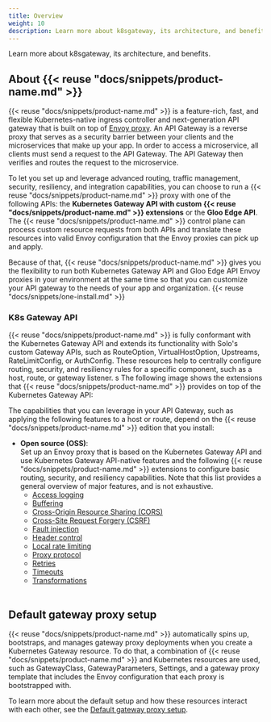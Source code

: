 ```yaml
---
title: Overview
weight: 10
description: Learn more about k8sgateway, its architecture, and benefits. 
---
```


Learn more about k8sgateway, its architecture, and benefits. 

## About {{< reuse "docs/snippets/product-name.md" >}}

{{< reuse "docs/snippets/product-name.md" >}} is a feature-rich, fast, and flexible Kubernetes-native ingress controller and next-generation API gateway that is built on top of [Envoy proxy](https://www.envoyproxy.io/). An API Gateway is a reverse proxy that serves as a security barrier between your clients and the microservices that make up your app. In order to access a microservice, all clients must send a request to the API Gateway. The API Gateway then verifies and routes the request to the microservice.

To let you set up and leverage advanced routing, traffic management, security, resiliency, and integration capabilities, you can choose to run a {{< reuse "docs/snippets/product-name.md" >}} proxy with one of the following APIs: the **Kubernetes Gateway API with custom {{< reuse "docs/snippets/product-name.md" >}} extensions** or the **Gloo Edge API**. The {{< reuse "docs/snippets/product-name.md" >}} control plane can process custom resource requests from both APIs and translate these resources into valid Envoy configuration that the Envoy proxies can pick up and apply. 

Because of that, {{< reuse "docs/snippets/product-name.md" >}} gives you the flexibility to run both Kubernetes Gateway API and Gloo Edge API Envoy proxies in your environment at the same time so that you can customize your API gateway to the needs of your app and organization. {{< reuse "docs/snippets/one-install.md" >}}

### K8s Gateway API

{{< reuse "docs/snippets/product-name.md" >}} is fully conformant with the Kubernetes Gateway API and extends its functionality with Solo's custom Gateway APIs, such as RouteOption, VirtualHostOption, Upstreams, RateLimitConfig, or AuthConfig. These resources help to centrally configure routing, security, and resiliency rules for a specific component, such as a host, route, or gateway listener.
s
The following image shows the extensions that {{< reuse "docs/snippets/product-name.md" >}} provides on top of the Kubernetes Gateway API:



The capabilities that you can leverage in your API Gateway, such as applying the following features to a host or route, depend on the {{< reuse "docs/snippets/product-name.md" >}} edition that you install:

- **Open source (OSS)**: </br>
  Set up an Envoy proxy that is based on the Kubernetes Gateway API and use Kubernetes Gateway API-native features and the following {{< reuse "docs/snippets/product-name.md" >}} extensions to configure basic routing, security, and resiliency capabilities. Note that this list provides a general overview of major features, and is not exhaustive.
  * [Access logging](/docs/security/access-logging/)
  * [Buffering](/docs/traffic-management/buffering/)
  * [Cross-Origin Resource Sharing (CORS)](/docs/security/cors/)
  * [Cross-Site Request Forgery (CSRF)](/docs/security/csrf/)
  * [Fault injection](/docs/resiliency/fault-injection/)
  * [Header control](/docs/traffic-management/header-control/)
  * [Local rate limiting](/docs/security/ratelimit/local/)
  * [Proxy protocol](/docs/traffic-management/proxy-protocol/)
  * [Retries](/docs/resiliency/retry/)
  * [Timeouts](/docs/resiliency/timeouts/)
  * [Transformations](/docs/resiliency/traffic-management/transformations/)</br></br>


## Default gateway proxy setup

{{< reuse "docs/snippets/product-name.md" >}} automatically spins up, bootstraps, and manages gateway proxy deployments when you create a Kubernetes Gateway resource. To do that, a combination of {{< reuse "docs/snippets/product-name.md" >}} and Kubernetes resources are used, such as GatewayClass, GatewayParameters, Settings, and a gateway proxy template that includes the Envoy configuration that each proxy is bootstrapped with. 

To learn more about the default setup and how these resources interact with each other, see the [Default gateway proxy setup](/docs/setup/default/).